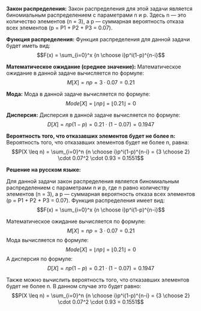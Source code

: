 

**Закон распределения:** Закон распределения для этой задачи является биномиальным распределением с параметрами n и p. Здесь n — это количество элементов (n = 3), а p — суммарная вероятность отказа всех элементов (p = P1 + P2 + P3 = 0.07).

**Функция распределения:** Функция распределения для данной задачи будет иметь вид: $$F(x) = \sum_{i=0}^x {n \choose i}p^i(1-p)^{n-i}$$

**Математическое ожидание (среднее значение):** Математическое ожидание в данной задаче вычисляется по формуле: $$M[X] = np = 3 \cdot 0.07 = 0.21$$

**Мода:** Мода в данной задаче вычисляется по формуле: $$Mode[X] = \lfloor np \rfloor = \lfloor 0.21 \rfloor = 0$$

**Дисперсия:** Дисперсия в данной задаче вычисляется по формуле: $$D[X] = np(1-p) = 0.21 \cdot (1-0.07) = 0.1947$$

**Вероятность того, что отказавших элементов будет не более n:** Вероятность того, что отказавших элементов будет не более n, равна: $$P(X \leq n) = \sum_{i=0}^n {n \choose i}p^i(1-p)^{n-i} = {3 \choose 2} \cdot 0.07^2 \cdot 0.93 = 0.1551$$

**Решение на русском языке:**

Для данной задачи закон распределения является биномиальным распределением с параметрами n и p, где n равно количеству элементов (n = 3), а p — суммарная вероятность отказа всех элементов (p = P1 + P2 + P3 = 0.07). Функция распределения имеет вид: $$F(x) = \sum_{i=0}^x {n \choose i}p^i(1-p)^{n-i}$$

Математическое ожидание вычисляется по формуле: $$M[X] = np = 3 \cdot 0.07 = 0.21$$ Мода вычисляется по формуле: $$Mode[X] = \lfloor np \rfloor = \lfloor 0.21 \rfloor = 0$$ А дисперсия по формуле: $$D[X] = np(1-p) = 0.21 \cdot (1-0.07) = 0.1947$$

Также можно вычислить вероятность того, что отказавших элементов будет не более n. В данном случае это будет равно: $$P(X \leq n) = \sum_{i=0}^n {n \choose i}p^i(1-p)^{n-i} = {3 \choose 2} \cdot 0.07^2 \cdot 0.93 = 0.1551$$